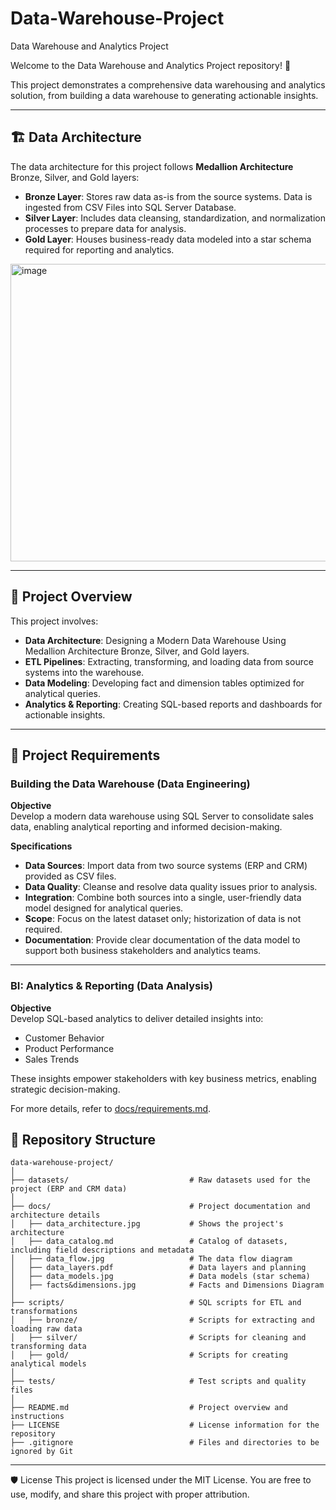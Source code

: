 # Data-Warehouse-Project
Data Warehouse and Analytics Project

Welcome to the Data Warehouse and Analytics Project repository! 🚀

This project demonstrates a comprehensive data warehousing and analytics solution, from building a data warehouse to generating actionable insights. 

---

## 🏗️ Data Architecture
The data architecture for this project follows **Medallion Architecture** Bronze, Silver, and Gold layers: 

- **Bronze Layer**: Stores raw data as-is from the source systems. Data is ingested from CSV Files into SQL Server Database.  
- **Silver Layer**: Includes data cleansing, standardization, and normalization processes to prepare data for analysis.  
- **Gold Layer**: Houses business-ready data modeled into a star schema required for reporting and analytics.  

<img width="949" height="476" alt="image" src="https://github.com/user-attachments/assets/0971bc2f-63a5-4085-9c07-aab74da8c314" />

---

## 📖 Project Overview
This project involves:

- **Data Architecture**: Designing a Modern Data Warehouse Using Medallion Architecture Bronze, Silver, and Gold layers.  
- **ETL Pipelines**: Extracting, transforming, and loading data from source systems into the warehouse.  
- **Data Modeling**: Developing fact and dimension tables optimized for analytical queries.  
- **Analytics & Reporting**: Creating SQL-based reports and dashboards for actionable insights.  

---

## 🚀 Project Requirements

### Building the Data Warehouse (Data Engineering)

**Objective**  
Develop a modern data warehouse using SQL Server to consolidate sales data, enabling analytical reporting and informed decision-making.

**Specifications**
- **Data Sources**: Import data from two source systems (ERP and CRM) provided as CSV files.  
- **Data Quality**: Cleanse and resolve data quality issues prior to analysis.  
- **Integration**: Combine both sources into a single, user-friendly data model designed for analytical queries.  
- **Scope**: Focus on the latest dataset only; historization of data is not required.  
- **Documentation**: Provide clear documentation of the data model to support both business stakeholders and analytics teams.  

---

### BI: Analytics & Reporting (Data Analysis)

**Objective**  
Develop SQL-based analytics to deliver detailed insights into:
- Customer Behavior  
- Product Performance  
- Sales Trends  

These insights empower stakeholders with key business metrics, enabling strategic decision-making.

For more details, refer to [docs/requirements.md](docs/requirements.md).

## 📂 Repository Structure
```
data-warehouse-project/
│
├── datasets/                           # Raw datasets used for the project (ERP and CRM data)
│
├── docs/                               # Project documentation and architecture details
│   ├── data_architecture.jpg           # Shows the project's architecture
│   ├── data_catalog.md                 # Catalog of datasets, including field descriptions and metadata
│   ├── data_flow.jpg                   # The data flow diagram
│   ├── data_layers.pdf                 # Data layers and planning
│   ├── data_models.jpg                 # Data models (star schema)
│   ├── facts&dimensions.jpg            # Facts and Dimensions Diagram
│
├── scripts/                            # SQL scripts for ETL and transformations
│   ├── bronze/                         # Scripts for extracting and loading raw data
│   ├── silver/                         # Scripts for cleaning and transforming data
│   ├── gold/                           # Scripts for creating analytical models
│
├── tests/                              # Test scripts and quality files
│
├── README.md                           # Project overview and instructions
├── LICENSE                             # License information for the repository
├── .gitignore                          # Files and directories to be ignored by Git
```
---


🛡️ License
This project is licensed under the MIT License. You are free to use, modify, and share this project with proper attribution.

